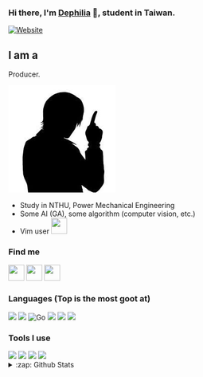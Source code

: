 ### Hi there, I'm [Dephilia][website] 👋, student in Taiwan.

[![Website](https://img.shields.io/website?label=dephilia.moe&style=for-the-badge&url=https%3A%2F%2Fwww.dephilia.moe)](https://www.dephilia.moe)

## I am a

Producer.

![kuroi](https://github.com/Dephilia/Dephilia/raw/master/kuroi.jpeg)

- Study in NTHU, Power Mechanical Engineering
- Some AI (GA), some algorithm (computer vision, etc.)
- Vim user <img height="32" width="32" src="https://cdn.jsdelivr.net/npm/simple-icons@v3/icons/vim.svg"  />

### Find me
<a href="https://twitter.com/Dephilia_music"><img height="32" width="32" src="https://cdn.jsdelivr.net/npm/simple-icons@v3/icons/twitter.svg"  /></a>
<a href="https://www.plurk.com/Dephillia"><img height="32" width="32" src="https://cdn.jsdelivr.net/npm/simple-icons@v3/icons/plurk.svg" /></a>
<a href="mailto:me@dephilia.moe"><img height="32" width="32" src="https://cdn.jsdelivr.net/npm/simple-icons@v3/icons/protonmail.svg" /></a>

### Languages (Top is the most goot at)

<img src="https://img.shields.io/badge/python%20-%2314354C.svg?&style=for-the-badge&logo=python&logoColor=white"/>
<img src="https://img.shields.io/badge/c++%20-%2300599C.svg?&style=for-the-badge&logo=c%2B%2B&ogoColor=white"/>
<img alt="Go" src="https://img.shields.io/badge/go-%2300ADD8.svg?&style=for-the-badge&logo=go&logoColor=white"/>
<img src="https://img.shields.io/badge/shell_script%20-%23121011.svg?&style=for-the-badge&logo=gnu-bash&logoColor=white"/>
<img src="https://img.shields.io/badge/rust-%23000000.svg?&style=for-the-badge&logo=rust&logoColor=white"/>
<img src="https://img.shields.io/badge/node.js%20-%2343853D.svg?&style=for-the-badge&logo=node.js&logoColor=white"/>


### Tools I use
<img src="https://img.shields.io/badge/git%20-%23F05033.svg?&style=for-the-badge&logo=git&logoColor=white"/>
<img src="https://img.shields.io/badge/github%20-%23121011.svg?&style=for-the-badge&logo=github&logoColor=white"/>
<img src ="https://img.shields.io/badge/postgres-%23316192.svg?&style=for-the-badge&logo=postgresql&logoColor=white"/>
<img src="https://img.shields.io/badge/docker%20-%230db7ed.svg?&style=for-the-badge&logo=docker&logoColor=white"/>

<details>
  <summary>:zap: Github Stats</summary>
  <img align="left" alt="Github Stats" src="https://github-readme-stats.vercel.app/api?username=Dephilia&show_icons=true&theme=radical" />

</details>



[website]: https://www.dephilia.moe
[twitter]: https://twitter.com/dephilia_music

